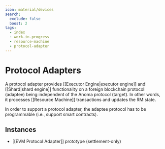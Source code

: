 ```yaml
---
icon: material/devices
search:
  exclude: false
  boost: 2
tags:
  - index
  - work-in-progress
  - resource-machine
  - protocol-adapter
---
```


# Protocol Adapters

A protocol adapter provides [[Executor Engine|executor engine]] and [[Shard|shard engine]] functionality on a foreign blockchain protocol (adaptee) being independent of the Anoma protocol (target). In other words, it processes [[Resource Machine]] transactions and updates the RM state.

In order to support a protocol adapter, the adaptee protocol has to be programmable (i.e., support smart contracts).

## Instances

- [[EVM Protocol Adapter]] prototype (settlement-only)
